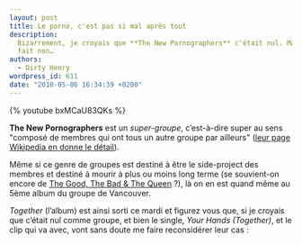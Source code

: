 ```yaml
---
layout: post
title: Le porno, c'est pas si mal après tout
description:
  Bizarrement, je croyais que **The New Pornographers** c'était nul. Mais en
  fait non…
authors:
  - Dirty Henry
wordpress_id: 611
date: "2010-05-06 16:34:39 +0200"
---
```


{% youtube bxMCaU83QKs %}

**The New Pornographers** est un _super-groupe_, c’est-à-dire super au sens
"composé de membres qui ont tous un autre groupe par ailleurs" ([leur page
Wikipedia en donne le détail][1]).

Même si ce genre de groupes est destiné à être le side-project des membres et
destiné à mourir à plus ou moins long terme (se souvient-on encore de [The Good,
The Bad & The Queen][2] ?), là on en est quand même au 5ème album du groupe de
Vancouver.

_Together_ (l’album) est ainsi sorti ce mardi et figurez vous que, si je croyais
que c’était nul comme groupe, et bien le single, _Your Hands (Together)_, et le
clip qui va avec, vont sans doute me faire reconsidérer leur cas :

[1]: https://fr.wikipedia.org/wiki/The_New_Pornographers
[2]: https://fr.wikipedia.org/wiki/The_Good,_the_Bad_and_the_Queen
